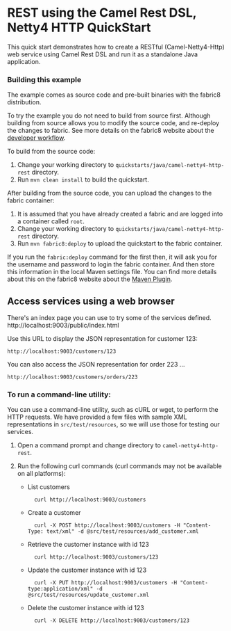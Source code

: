 # REST using the Camel Rest DSL, Netty4 HTTP QuickStart

This quick start demonstrates how to create a RESTful (Camel-Netty4-Http) web service using Camel Rest DSL and run it as a standalone Java application.

### Building this example

The example comes as source code and pre-built binaries with the fabric8 distribution.

To try the example you do not need to build from source first. Although building from source allows you to modify the source code, and re-deploy the changes to fabric. See more details on the fabric8 website about the [developer workflow](http://fabric8.io/gitbook/developer.html).

To build from the source code:

1. Change your working directory to `quickstarts/java/camel-netty4-http-rest` directory.
1. Run `mvn clean install` to build the quickstart.

After building from the source code, you can upload the changes to the fabric container:

1. It is assumed that you have already created a fabric and are logged into a container called `root`.
1. Change your working directory to `quickstarts/java/camel-netty4-http-rest` directory.
1. Run `mvn fabric8:deploy` to upload the quickstart to the fabric container.

If you run the `fabric:deploy` command for the first then, it will ask you for the username and password to login the fabric container.
And then store this information in the local Maven settings file. You can find more details about this on the fabric8 website about the [Maven Plugin](http://fabric8.io/gitbook/mavenPlugin.html).


## Access services using a web browser

There's an index page you can use to try some of the services defined.
http://localhost:9003/public/index.html

Use this URL to display the JSON representation for customer 123:

    http://localhost:9003/customers/123

You can also access the JSON representation for order 223 ...

    http://localhost:9003/customers/orders/223

### To run a command-line utility:

You can use a command-line utility, such as cURL or wget, to perform the HTTP requests.  We have provided a few files with sample XML representations in `src/test/resources`, so we will use those for testing our services.

1. Open a command prompt and change directory to `camel-netty4-http-rest`.
2. Run the following curl commands (curl commands may not be available on all platforms):

    * List customers

            curl http://localhost:9003/customers

    * Create a customer

            curl -X POST http://localhost:9003/customers -H "Content-Type: text/xml" -d @src/test/resources/add_customer.xml

    * Retrieve the customer instance with id 123

            curl http://localhost:9003/customers/123

    * Update the customer instance with id 123

            curl -X PUT http://localhost:9003/customers -H "Content-type:application/xml" -d @src/test/resources/update_customer.xml

    * Delete the customer instance with id 123

            curl -X DELETE http://localhost:9003/customers/123